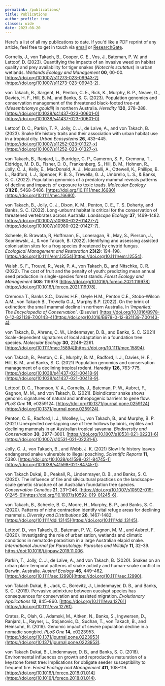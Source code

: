 ```yaml
---
permalink: /publications/
title: Publications
author_profile: true
classes: wide
date: 2023-08-20
---
```

             
Here's a list of all my publications to date. If you'd like a PDF reprint of any article, feel free to get in touch via [email](mailto:brenton.vontakach@curtin.edu.au) or [ResearchGate](https://www.researchgate.net/profile/Brenton-Von-Takach).


Cornelis, J., von Takach, B., Cooper, C. E., Vos, J., Bateman, P. W. and Lettoof, D. (2023). Quantifying the impacts of an invasive weed on habitat quality and prey availability for tiger snakes (*Notechis scutatus*) in urban wetlands. *Wetlands Ecology and Management* **00**, 00-00. [https://doi.org/10.1007/s11273-023-09943-2](https://doi.org/10.1007/s11273-023-09943-2).

von Takach, B., Sargent, H., Penton, C. E., Rick, K., Murphy, B. P., Neave, G., Davies, H. F., Hill, B. M., and Banks, S. C. (2023). Population genomics and conservation management of the threatened black-footed tree-rat (*Mesembriomys gouldii*) in northern Australia. *Heredity* **130**, 278–288. [https://doi.org/10.1038/s41437-023-00601-0](https://doi.org/10.1038/s41437-023-00601-0).

Lettoof, D. C., Parkin, T. P., Jolly, C. J., de Laive, A., and von Takach, B. (2023). Snake life history traits and their association with urban habitat use in a tropical city. *Urban Ecosystems* **26**, 433–445. [https://doi.org/10.1007/s11252-023-01327-x](https://doi.org/10.1007/s11252-023-01327-x).

von Takach, B., Ranjard, L., Burridge, C. P., Cameron, S. F., Cremona, T., Eldridge, M. D. B., Fisher, D. O., Frankenberg, S., Hill, B. M., Hohnen, R., Jolly, C. J., Kelly, E., MacDonald, A. J., Moussalli, A., Ottewell, K., Phillips, B. L., Radford, I. J., Spencer, P. B. S., Trewella, G. J., Umbrello, L. S., & Banks, S. C. (2022). Population genomics of a predatory mammal reveals patterns of decline and impacts of exposure to toxic toads. *Molecular Ecology* **31(21)**, 5468–5486. [https://doi.org/10.1111/mec.16680](https://doi.org/10.1111/mec.16680).

von Takach, B., Jolly, C. J., Dixon, K. M., Penton, C. E., T. S. Doherty, and Banks, S. C. (2022). Long-unburnt habitat is critical for the conservation of threatened vertebrates across Australia. *Landscape Ecology* **37**, 1469–1482. [https://doi.org/10.1007/s10980-022-01427-7](https://doi.org/10.1007/s10980-022-01427-7).

Scheele, B. Brawata, R, Hoffmann, E., Loneragan, R., May, S., Pierson, J., Sopniewski, J., & von Takach, B. (2022). Identifying and assessing assisted colonisation sites for a frog species threatened by chytrid fungus. *Ecological Management and Restoration* **23(2)**: 194–198. [https://doi.org/10.1111/emr.12554](https://doi.org/10.1111/emr.12554).

Walsh, S. F., Trouvé, R., Vesk, P. A., von Takach, B., and Nitschke, C. R. (2022). The cost of fruit and the penalty of youth: predicting mean annual seed production in single-species forest stands. *Forest Ecology and Management* **508**: 119978 [https://doi.org/10.1016/j.foreco.2021.119978](https://doi.org/10.1016/j.foreco.2021.119978).

Cremona T., Banks S.C., Davies H.F., Geyle H.M., Penton C.E., Stobo-Wilson A.M., von Takach B., Trewella G.J., Murphy B.P. (2022). On the brink of extinction: the small mammal decline in northern Australia. In *‘Imperiled: The Encyclopedia of Conservation’*. (Elsevier) [https://doi.org/10.1016/B978-0-12-821139-7.00143-4](https://doi.org/10.1016/B978-0-12-821139-7.00143-4).

von Takach, B., Ahrens, C. W., Lindenmayer, D. B., and Banks, S. C. (2021) Scale-dependent signatures of local adaptation in a foundation tree species. *Molecular Ecology* **30**, 2248–2261. [https://doi.org/10.1111/mec.15894](https://doi.org/10.1111/mec.15894).

von Takach, B., Penton, C. E., Murphy, B. M., Radford, I. J., Davies, H. F., Hill, B. M., and Banks, S. C. (2021) Population genomics and conservation management of a declining tropical rodent. *Heredity* **126**, 763–775. [https://doi.org/10.1038/s41437-021-00418-9](https://doi.org/10.1038/s41437-021-00418-9).

Lettoof, D. C., Thomson, V. A., Cornelis, J., Bateman, P. W., Aubret, F., Gagnon, M. M., and von Takach, B. (2021). Bioindicator snake shows genomic signatures of natural and anthropogenic barriers to gene flow. *PLoS One* **16**, e0259124. [https://doi.org/10.1371/journal.pone.0259124](https://doi.org/10.1371/journal.pone.0259124).

Penton, C. E., Radford, I. J., Woolley, L., von Takach, B., and Murphy, B. P. (2021) Unexpected overlapping use of tree hollows by birds, reptiles and declining mammals in an Australian tropical savanna. *Biodiversity and Conservation* **30**, 2977–3001. [https://doi.org/10.1007/s10531-021-02231-6](https://doi.org/10.1007/s10531-021-02231-6).

Jolly, C. J., von Takach, B., and Webb, J. K. (2021) Slow life history leaves endangered snake vulnerable to illegal poaching. *Scientific Reports* **11**, 5380. [https://doi.org/10.1038/s41598-021-84745-1](https://doi.org/10.1038/s41598-021-84745-1).

von Takach Dukai, B., Peakall, R., Lindenmayer, D. B., and Banks, S. C. (2020). The influence of fire and silvicultural practices on the landscape-scale genetic structure of an Australian foundation tree species. *Conservation Genetics* **21**, 231–246. [https://doi.org/10.1007/s10592-019-01245-6](https://doi.org/10.1007/s10592-019-01245-6).

von Takach, B., Scheele, B. C., Moore, H., Murphy, B. P., and Banks, S. C. (2020). Patterns of niche contraction identify vital refuge areas for declining mammals. *Diversity and Distributions* **26**, 1467-1482. [https://doi.org/10.1111/ddi.13145](https://doi.org/10.1111/ddi.13145).

Lettoof, D., von Takach, B., Bateman, P. W., Gagnon, M. M., and Aubret, F. (2020). Investigating the role of urbanisation, wetlands and climatic conditions in nematode parasitism in a large Australian elapid snake. *International Journal for Parasitology: Parasites and Wildlife* **11**, 32–39. [https://doi:10.1016/j.ijppaw.2019.11.006](https://doi:10.1016/j.ijppaw.2019.11.006).

Parkin, T., Jolly, C. J., de Laive, A., and von Takach, B. (2020). Snakes on an urban plain: temporal patterns of snake activity and human-snake conflict in Darwin, Australia. *Austral Ecology* **46**, 449–462. [https://doi.org/10.1111/aec.12990](https://doi.org/10.1111/aec.12990).

von Takach Dukai, B., Jack, C., Borevitz, J., Lindenmayer, D. B., and Banks, S. C. (2019). Pervasive admixture between eucalypt species has consequences for conservation and assisted migration. *Evolutionary Applications* **12**, 845–860. [https://doi.org/10.1111/eva.12761](https://doi.org/10.1111/eva.12761).

Crates, R., Olah, G., Adamski, M., Aitken, N., Banks, S., Ingwersen, D., Ranjard, L., Rayner, L., Stojanovic, D., Suchan, T., von Takach, B., and Heinsohn, R. (2019). Genomic impact of severe population decline in a nomadic songbird. *PLoS One* **14**, e0223953. [https://doi.org/10.1371/journal.pone.0223953](https://doi.org/10.1371/journal.pone.0223953).

von Takach Dukai, B., Lindenmayer, D. B., and Banks, S. C. (2018). Environmental influences on growth and reproductive maturation of a keystone forest tree: Implications for obligate seeder susceptibility to frequent fire. *Forest Ecology and Management* **411**, 108–119. [https://doi.org/10.1016/j.foreco.2018.01.014](https://doi.org/10.1016/j.foreco.2018.01.014).
